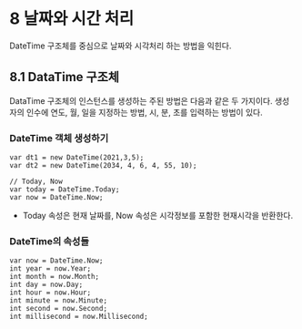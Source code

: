 # 8 날짜와 시간 처리
DateTime 구조체를 중심으로 날짜와 시각처리 하는 방법을 익힌다.

## 8.1 DataTime 구조체
DataTime 구조체의 인스턴스를 생성하는 주된 방법은 다음과 같은 두 가지이다.
생성자의 인수에 연도, 월, 일을 지정하는 방법, 시, 분, 초를 입력하는 방법이 있다.


### DateTime 객체 생성하기
```CSharp
var dt1 = new DateTime(2021,3,5);
var dt2 = new DateTime(2034, 4, 6, 4, 55, 10);

// Today, Now
var today = DateTime.Today;
var now = DateTime.Now;
```

- Today 속성은 현재 날짜를, Now 속성은 시각정보를 포함한 현재시각을 반환한다.


### DateTime의 속성들
```CSharp
var now = DateTime.Now;
int year = now.Year;
int month = now.Month;
int day = now.Day;
int hour = now.Hour;
int minute = now.Minute;
int second = now.Second;
int millisecond = now.Millisecond;
```